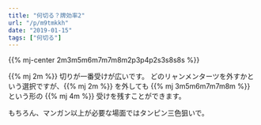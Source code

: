 ```yaml
---
title: "何切る？牌効率2"
url: "/p/m9tmkkh"
date: "2019-01-15"
tags: ["何切る"]
---
```


{{% mj-center 2m3m5m6m7m7m8m2p3p4p2s3s8s8s %}}

{{% mj 2m %}} 切りが一番受けが広いです。
どのリャンメンターツを外すかという選択ですが、{{% mj 2m %}} を外しても {{% mj 3m5m6m7m7m8m %}} という形の {{% mj 4m %}} 受けを残すことができます。

もちろん、マンガン以上が必要な場面ではタンピン三色狙いで。

